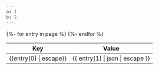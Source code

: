```yaml
---
a: 1
b: 2
---
```


<table><thead><tr><th>Key</th><th>Value</th></tr></thead><tbody>
{%- for entry in page %}
<tr><td>{{entry[0] | escape}}</td><td>{{ entry[1] | json | escape }}</td></tr>
{%- endfor %}
</tbody></table>